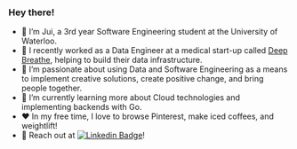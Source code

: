 ### Hey there!

- 👋 I’m Jui, a 3rd year Software Engineering student at the University of Waterloo.
- 🚀 I recently worked as a Data Engineer at a medical start-up called [Deep Breathe](https://www.deepbreathe.ai/), helping to build their data infrastructure.
- 🔭 I’m passionate about using Data and Software Engineering as a means to implement creative solutions, create positive change, and bring people together. 
- 🌱 I’m currently learning more about Cloud technologies and implementing backends with Go.
- ❤️ In my free time, I love to browse Pinterest, make iced coffees, and weightlift!
- 💬 Reach out at [![Linkedin Badge](https://img.shields.io/badge/-juishah-blue?style=flat-square&logo=Linkedin&logoColor=white&link=https://www.linkedin.com/in/jui-shah-779513203/)](https://www.linkedin.com/in/jui-shah-779513203/)!

<!--
**juishah14/juishah14** is a ✨ _special_ ✨ repository because its `README.md` (this file) appears on your GitHub profile.

Here are some ideas to get you started:

- 🔭 I’m currently working on ...
- 🌱 I’m currently learning ...
- 👯 I’m looking to collaborate on ...
- 🤔 I’m looking for help with ...
- 💬 Ask me about ...
- 📫 How to reach me: ...
- 😄 Pronouns: ...
- ⚡ Fun fact: ...
-->
